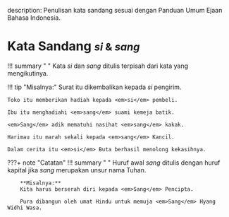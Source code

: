 description: Penulisan kata sandang sesuai dengan Panduan Umum Ejaan Bahasa Indonesia.

# Kata Sandang <small>*si* &amp; *sang*</small>

!!! summary " "
    Kata <em>si</em> dan <em>sang</em> ditulis terpisah dari kata yang mengikutinya.

!!! tip "Misalnya:"
    Surat itu dikembalikan kepada <em>si</em> pengirim.

    Toko itu memberikan hadiah kepada <em>si</em> pembeli.

    Ibu itu menghadiahi <em>sang</em> suami kemeja batik.

    <em>Sang</em> adik mematuhi nasihat <em>sang</em> kakak.

    Harimau itu marah sekali kepada <em>sang</em> Kancil.

    Dalam cerita itu <em>si</em> Buta berhasil menolong kekasihnya.

???+ note "Catatan"
    !!! summary " "
        Huruf awal <em>sang</em> ditulis dengan huruf kapital jika <em>sang</em> merupakan unsur nama Tuhan.

        **Misalnya:**  
        Kita harus berserah diri kepada <em>Sang</em> Pencipta.

        Pura dibangun oleh umat Hindu untuk memuja <em>Sang</em> Hyang Widhi Wasa.


